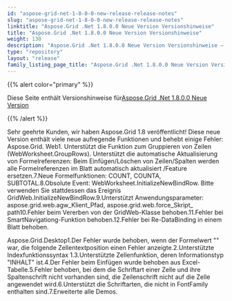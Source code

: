 ```yaml
---
id: "aspose-grid-net-1-8-0-0-new-release-release-notes"
slug: "aspose-grid-net-1-8-0-0-new-release-release-notes"
linktitle: "Aspose.Grid .Net 1.8.0.0 Neue Version Versionshinweise"
title: "Aspose.Grid .Net 1.8.0.0 Neue Version Versionshinweise"
weight: 130
description: "Aspose.Grid .Net 1.8.0.0 Neue Version Versionshinweise – the latest updates and fixes."
type: "repository"
layout: "release"
family_listing_page_title: "Aspose.Grid .Net 1.8.0.0 Neue Version Versionshinweise"
---
```

{{% alert color="primary" %}} 

 Diese Seite enthält Versionshinweise für[Aspose.Grid .Net 1.8.0.0 Neue Version](https://releases.aspose.com/cells/net/new-releases/aspose.grid-.net-1.8.0.0-new-release/)

{{% /alert %}} 

Sehr geehrte Kunden, wir haben Aspose.Grid 1.8 veröffentlicht! Diese neue Version enthält viele neue aufregende Funktionen und behebt einige Fehler: Aspose.Grid. Web1. Unterstützt die Funktion zum Gruppieren von Zeilen (WebWorksheet.GroupRows). Unterstützt die automatische Aktualisierung von Formelreferenzen: Beim Einfügen/Löschen von Zeilen/Spalten werden alle Formelreferenzen im Blatt automatisch aktualisiert /Feature ersetzen.7.Neue Formelfunktionen: COUNT, COUNTA, SUBTOTAL.8.Obsolute Event: WebWorksheet.InitializeNewBindRow. Bitte verwenden Sie stattdessen das Ereignis GridWeb.InitializeNewBindRow.9.Unterstützt Anwendungsparameter: aspose.grid.web.agw_Klient_Pfad, aspose.grid.web.force_Skript_ path10.Fehler beim Vererben von der GridWeb-Klasse behoben.11.Fehler bei SmartNavigationg-Funktion behoben.12.Fehler bei Re-DataBinding in einem Blatt behoben.

Aspose.Grid.Desktop1.Der Fehler wurde behoben, wenn der Formelwert "" war, die folgende Zellentextposition einen Fehler anzeigte.2.Unterstützte Indexfunktionssyntax 1.3.Unterstützte Zellenfunktion, deren Informationstyp "INHALT" ist.4.Der Fehler beim Einfügen wurde behoben aus Excel-Tabelle.5.Fehler behoben, bei dem die Schriftart einer Zelle und ihre Spaltenschrift nicht vorhanden sind, die Zeilenschrift nicht auf die Zelle angewendet wird.6.Unterstützt die Schriftarten, die nicht in FontFamily enthalten sind.7.Erweiterte alle Demos.
